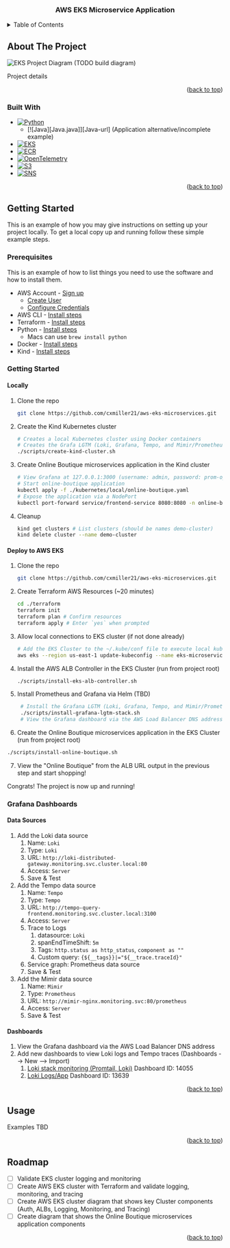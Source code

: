 <!-- Improved compatibility of back to top link: See: https://github.com/othneildrew/Best-README-Template/pull/73 -->
<a name="readme-top"></a>


<!-- PROJECT LOGO -->
<br />
<div align="center">
  <!-- <a href="https://github.com/othneildrew/Best-README-Template">
    <img src="images/logo.png" alt="Logo" width="80" height="80">
  </a> -->

  <h3 align="center">AWS EKS Microservice Application</h3>

  <!-- <p align="center">
    Placeholder note/brief description
  </p> -->
</div>



<!-- TABLE OF CONTENTS -->
<details>
  <summary>Table of Contents</summary>
  <ol>
    <li>
      <a href="#about-the-project">About The Project</a>
      <ul>
        <li><a href="#built-with">Built With</a></li>
      </ul>
    </li>
    <li>
      <a href="#getting-started">Getting Started</a>
      <ul>
        <li><a href="#prerequisites">Prerequisites</a></li>
        <li><a href="#installation">Installation</a></li>
      </ul>
    </li>
    <li><a href="#usage">Usage</a></li>
    <li><a href="#roadmap">Roadmap</a></li>
    <li><a href="#contact">Contact</a></li>
    <li><a href="#acknowledgments">Acknowledgments</a></li>
  </ol>
</details>



<!-- ABOUT THE PROJECT -->
## About The Project

![EKS Project Diagram (TODO build diagram)][product-screenshot]

Project details

<p align="right">(<a href="#readme-top">back to top</a>)</p>



### Built With

* [![Python][Python.py]][Python-url]
  * [![Java][Java.java]][Java-url] (Application alternative/incomplete example)
* [![EKS][EKS.aws]][EKS-url]
* [![ECR][ECR.aws]][ECR-url]
* [![OpenTelemetry][OpenTelemetry.aws]][OpenTelemetry-url]
* [![S3][S3.aws]][S3-url]
* [![SNS][SNS.aws]][SNS-url]

<p align="right">(<a href="#readme-top">back to top</a>)</p>



<!-- GETTING STARTED -->
## Getting Started

This is an example of how you may give instructions on setting up your project locally.
To get a local copy up and running follow these simple example steps.

### Prerequisites

This is an example of how to list things you need to use the software and how to install them.
* AWS Account - [Sign up](https://aws.amazon.com/free)
  * [Create User](https://docs.aws.amazon.com/IAM/latest/UserGuide/id_users_create.html)
  * [Configure Credentials](https://docs.aws.amazon.com/cli/latest/userguide/cli-configure-files.html)
* AWS CLI - [Install steps](https://docs.aws.amazon.com/cli/latest/userguide/getting-started-install.html)
* Terraform - [Install steps](https://developer.hashicorp.com/terraform/tutorials/aws-get-started/install-cli)
* Python - [Install steps](https://www.python.org/downloads/)
  * Macs can use `brew install python`
* Docker - [Install steps](https://docs.docker.com/get-docker/)
* Kind - [Install steps](https://kind.sigs.k8s.io/docs/user/quick-start/#installation)

### Getting Started

#### Locally

1. Clone the repo
   ```sh
   git clone https://github.com/cxmiller21/aws-eks-microservices.git
   ```
2. Create the Kind Kubernetes cluster
   ```sh
   # Creates a local Kubernetes cluster using Docker containers
   # Creates the Grafa LGTM (Loki, Grafana, Tempo, and Mimir/Prometheus - aka "Looks Good to Me") Stack
   ./scripts/create-kind-cluster.sh
   ```
3. Create Online Boutique microservices application in the Kind cluster
   ```sh
   # View Grafana at 127.0.0.1:3000 (username: admin, password: prom-operator)
   # Start online-boutique application
   kubectl apply -f ./kubernetes/local/online-boutique.yaml
   # Expose the application via a NodePort
   kubectl port-forward service/frontend-service 8080:8080 -n online-boutique
   ```
4. Cleanup
   ```sh
   kind get clusters # List clusters (should be names demo-cluster)
   kind delete cluster --name demo-cluster
   ```

#### Deploy to AWS EKS
1. Clone the repo
   ```sh
   git clone https://github.com/cxmiller21/aws-eks-microservices.git
   ```
2. Create Terraform AWS Resources (~20 minutes)
   ```sh
   cd ./terraform
   terraform init
   terraform plan # Confirm resources
   terraform apply # Enter `yes` when prompted
   ```
3. Allow local connections to EKS cluster (if not done already)
   ```sh
   # Add the EKS Cluster to the ~/.kube/conf file to execute local kubectl commands
   aws eks --region us-east-1 update-kubeconfig --name eks-microservices-default
   ```
4. Install the AWS ALB Controller in the EKS Cluster (run from project root)
   ```sh
   ./scripts/install-eks-alb-controller.sh
   ```
5. Install Prometheus and Grafana via Helm (TBD)
   ```sh
    # Install the Grafana LGTM (Loki, Grafana, Tempo, and Mimir/Prometheus - aka "Looks Good to Me") Stack
    ./scripts/install-grafana-lgtm-stack.sh
    # View the Grafana dashboard via the AWS Load Balancer DNS address
    ```
6.  Create the Online Boutique microservices application in the EKS Cluster (run from project root)
   ```sh
   ./scripts/install-online-boutique.sh
   ```
7. View the "Online Boutique" from the ALB URL output in the previous step and start shopping!

Congrats! The project is now up and running!

### Grafana Dashboards

#### Data Sources

1. Add the Loki data source
   1. Name: `Loki`
   2. Type: `Loki`
   3. URL: `http://loki-distributed-gateway.monitoring.svc.cluster.local:80`
   4. Access: `Server`
   5. Save & Test
2. Add the Tempo data source
   1. Name: `Tempo`
   2. Type: `Tempo`
   3. URL: `http://tempo-query-frontend.monitoring.svc.cluster.local:3100`
   4. Access: `Server`
   5. Trace to Logs
      1. datasource: `Loki`
      2. spanEndTimeShift: `5m`
      3. Tags: `http.status as http_status`, `component as ""`
      4. Custom query: `{${__tags}}|="${__trace.traceId}"`
   6. Service graph: Prometheus data source
   7. Save & Test
3. Add the Mimir data source
   1. Name: `Mimir`
   2. Type: `Prometheus`
   3. URL: `http://mimir-nginx.monitoring.svc:80/prometheus`
   4. Access: `Server`
   5. Save & Test

#### Dashboards

1. View the Grafana dashboard via the AWS Load Balancer DNS address
2. Add new dashboards to view Loki logs and Tempo traces (Dashboards --> New --> Import)
   1. [Loki stack monitoring (Promtail, Loki)](https://grafana.com/grafana/dashboards/14055-loki-stack-monitoring-promtail-loki/) Dashboard ID: 14055
   2. [Loki Logs/App](https://grafana.com/grafana/dashboards/13639-logs-app/) Dashboard ID: 13639

<p align="right">(<a href="#readme-top">back to top</a>)</p>



<!-- USAGE EXAMPLES -->
## Usage

Examples TBD

<p align="right">(<a href="#readme-top">back to top</a>)</p>



<!-- ROADMAP -->
## Roadmap

- [ ] Validate EKS cluster logging and monitoring
- [ ] Create AWS EKS cluster with Terraform and validate logging, monitoring, and tracing
- [ ] Create AWS EKS cluster diagram that shows key Cluster components (Auth, ALBs, Logging, Monitoring, and Tracing)
- [ ] Create diagram that shows the Online Boutique microservices application components

<p align="right">(<a href="#readme-top">back to top</a>)</p>



<!-- CONTACT -->
<!-- ## Contact

Crow Manufacturing - [@crow_manufacturing](https://twitter.com/crow_manufacturing) - thebestturntables@crowmanufacturing.com


<p align="right">(<a href="#readme-top">back to top</a>)</p> -->



<!-- ACKNOWLEDGMENTS -->
<!-- ## Acknowledgments

The following resources were used to help build out this project:

* [AWS Kinesis Producer - KPL Java Sample Application](https://github.com/awslabs/amazon-kinesis-producer/tree/master/java/amazon-kinesis-producer-sample)
* [othneildrew Best-README-Template](https://github.com/othneildrew/Best-README-Template)

<p align="right">(<a href="#readme-top">back to top</a>)</p> -->



<!-- MARKDOWN LINKS & IMAGES -->
<!-- https://www.markdownguide.org/basic-syntax/#reference-style-links -->
[product-screenshot]: images/product-screenshot.png
[Python.py]: https://img.shields.io/badge/Python-3776AB?style=for-the-badge&logo=python&logoColor=white
[Python-url]: https://www.python.org/
[EKS.aws]: https://img.shields.io/badge/AWS%20EKS-4A4A55?style=for-the-badge&logo=amazonaws&logoColor=FF3E00
[EKS-url]: https://aws.amazon.com/eks/
[ECR.aws]: https://img.shields.io/badge/AWS%20ECR-4A4A55?style=for-the-badge&logo=amazonaws&logoColor=FF3E00
[ECR-url]: https://aws.amazon.com/ecr/
[AWSMG.aws]: https://img.shields.io/badge/AWS%Grafana-4A4A55?style=for-the-badge&logo=amazonaws&logoColor=FF3E00
[AWSMG-url]: https://aws.amazon.com/grafana/
[AWSPM.aws]: https://img.shields.io/badge/AWS%20Prometheus-4A4A55?style=for-the-badge&logo=amazonaws&logoColor=FF3E00
[AWSPM-url]: https://aws.amazon.com/prometheus/
[OpenTelemetry.aws]: https://img.shields.io/badge/OpenTelemetry-4A4A55?style=for-the-badge&logo=amazonaws&logoColor=FF3E00
[OpenTelemetry-url]: https://aws.amazon.com/opentelemetry/
[S3.aws]: https://img.shields.io/badge/AWS%20S3-4A4A55?style=for-the-badge&logo=amazonaws&logoColor=FF3E00
[S3-url]: https://aws.amazon.com/s3/
[SNS.aws]: https://img.shields.io/badge/AWS%20SNS-4A4A55?style=for-the-badge&logo=amazonaws&logoColor=FF3E00
[SNS-url]: https://aws.amazon.com/sns/

